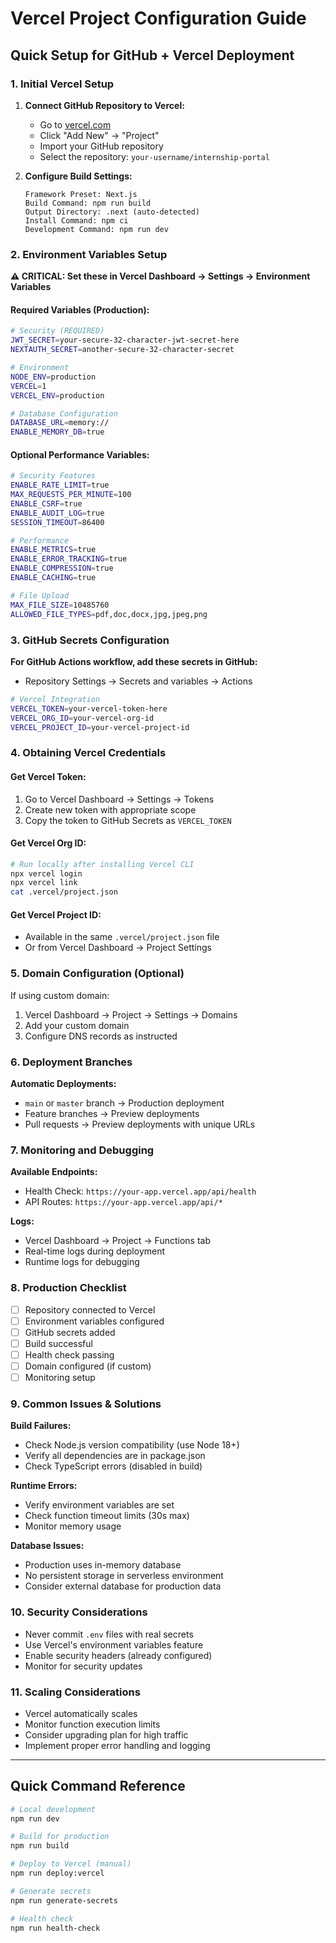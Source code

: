 # Vercel Project Configuration Guide

## Quick Setup for GitHub + Vercel Deployment

### 1. Initial Vercel Setup

1. **Connect GitHub Repository to Vercel:**
   - Go to [vercel.com](https://vercel.com)
   - Click "Add New" → "Project"
   - Import your GitHub repository
   - Select the repository: `your-username/internship-portal`

2. **Configure Build Settings:**
   ```
   Framework Preset: Next.js
   Build Command: npm run build
   Output Directory: .next (auto-detected)
   Install Command: npm ci
   Development Command: npm run dev
   ```

### 2. Environment Variables Setup

**⚠️ CRITICAL: Set these in Vercel Dashboard → Settings → Environment Variables**

#### Required Variables (Production):
```bash
# Security (REQUIRED)
JWT_SECRET=your-secure-32-character-jwt-secret-here
NEXTAUTH_SECRET=another-secure-32-character-secret

# Environment
NODE_ENV=production
VERCEL=1
VERCEL_ENV=production

# Database Configuration
DATABASE_URL=memory://
ENABLE_MEMORY_DB=true
```

#### Optional Performance Variables:
```bash
# Security Features
ENABLE_RATE_LIMIT=true
MAX_REQUESTS_PER_MINUTE=100
ENABLE_CSRF=true
ENABLE_AUDIT_LOG=true
SESSION_TIMEOUT=86400

# Performance
ENABLE_METRICS=true
ENABLE_ERROR_TRACKING=true
ENABLE_COMPRESSION=true
ENABLE_CACHING=true

# File Upload
MAX_FILE_SIZE=10485760
ALLOWED_FILE_TYPES=pdf,doc,docx,jpg,jpeg,png
```

### 3. GitHub Secrets Configuration

**For GitHub Actions workflow, add these secrets in GitHub:**
- Repository Settings → Secrets and variables → Actions

```bash
# Vercel Integration
VERCEL_TOKEN=your-vercel-token-here
VERCEL_ORG_ID=your-vercel-org-id
VERCEL_PROJECT_ID=your-vercel-project-id
```

### 4. Obtaining Vercel Credentials

#### Get Vercel Token:
1. Go to Vercel Dashboard → Settings → Tokens
2. Create new token with appropriate scope
3. Copy the token to GitHub Secrets as `VERCEL_TOKEN`

#### Get Vercel Org ID:
```bash
# Run locally after installing Vercel CLI
npx vercel login
npx vercel link
cat .vercel/project.json
```

#### Get Vercel Project ID:
- Available in the same `.vercel/project.json` file
- Or from Vercel Dashboard → Project Settings

### 5. Domain Configuration (Optional)

If using custom domain:
1. Vercel Dashboard → Project → Settings → Domains
2. Add your custom domain
3. Configure DNS records as instructed

### 6. Deployment Branches

**Automatic Deployments:**
- `main` or `master` branch → Production deployment
- Feature branches → Preview deployments
- Pull requests → Preview deployments with unique URLs

### 7. Monitoring and Debugging

**Available Endpoints:**
- Health Check: `https://your-app.vercel.app/api/health`
- API Routes: `https://your-app.vercel.app/api/*`

**Logs:**
- Vercel Dashboard → Project → Functions tab
- Real-time logs during deployment
- Runtime logs for debugging

### 8. Production Checklist

- [ ] Repository connected to Vercel
- [ ] Environment variables configured
- [ ] GitHub secrets added
- [ ] Build successful
- [ ] Health check passing
- [ ] Domain configured (if custom)
- [ ] Monitoring setup

### 9. Common Issues & Solutions

**Build Failures:**
- Check Node.js version compatibility (use Node 18+)
- Verify all dependencies are in package.json
- Check TypeScript errors (disabled in build)

**Runtime Errors:**
- Verify environment variables are set
- Check function timeout limits (30s max)
- Monitor memory usage

**Database Issues:**
- Production uses in-memory database
- No persistent storage in serverless environment
- Consider external database for production data

### 10. Security Considerations

- Never commit `.env` files with real secrets
- Use Vercel's environment variables feature
- Enable security headers (already configured)
- Monitor for security updates

### 11. Scaling Considerations

- Vercel automatically scales
- Monitor function execution limits
- Consider upgrading plan for high traffic
- Implement proper error handling and logging

---

## Quick Command Reference

```bash
# Local development
npm run dev

# Build for production
npm run build

# Deploy to Vercel (manual)
npm run deploy:vercel

# Generate secrets
npm run generate-secrets

# Health check
npm run health-check
```